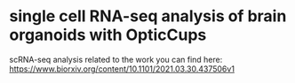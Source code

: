 # single cell RNA-seq analysis of brain organoids with OpticCups 
scRNA-seq analysis related to the work you can find here: https://www.biorxiv.org/content/10.1101/2021.03.30.437506v1
